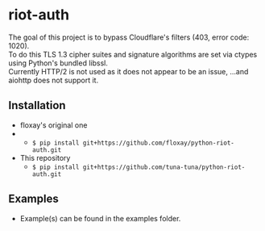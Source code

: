 # riot-auth

The goal of this project is to bypass Cloudflare's filters (403, error code: 1020).\
To do this TLS 1.3 cipher suites and signature algorithms are set via ctypes using Python's bundled libssl.\
Currently HTTP/2 is not used as it does not appear to be an issue, ...and aiohttp does not support it.


## Installation
 - floxay's original one
 - - `$ pip install git+https://github.com/floxay/python-riot-auth.git`
 - This repository
   - `$ pip install git+https://github.com/tuna-tuna/python-riot-auth.git`

## Examples
 - Example(s) can be found in the examples folder.
